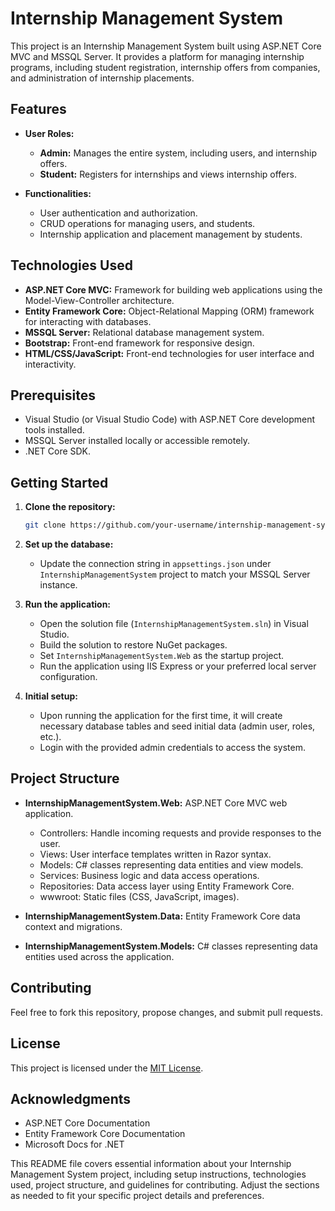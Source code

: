 # Internship Management System

This project is an Internship Management System built using ASP.NET Core MVC and MSSQL Server. It provides a platform for managing internship programs, including student registration, internship offers from companies, and administration of internship placements.

## Features

- **User Roles:**
  - **Admin:** Manages the entire system, including users, and internship offers.
  - **Student:** Registers for internships and views internship offers.

- **Functionalities:**
  - User authentication and authorization.
  - CRUD operations for managing users, and students.
  - Internship application and placement management by students.

## Technologies Used

- **ASP.NET Core MVC:** Framework for building web applications using the Model-View-Controller architecture.
- **Entity Framework Core:** Object-Relational Mapping (ORM) framework for interacting with databases.
- **MSSQL Server:** Relational database management system.
- **Bootstrap:** Front-end framework for responsive design.
- **HTML/CSS/JavaScript:** Front-end technologies for user interface and interactivity.

## Prerequisites

- Visual Studio (or Visual Studio Code) with ASP.NET Core development tools installed.
- MSSQL Server installed locally or accessible remotely.
- .NET Core SDK.

## Getting Started

1. **Clone the repository:**
   ```bash
   git clone https://github.com/your-username/internship-management-system.git
   ```
   
2. **Set up the database:**
   - Update the connection string in `appsettings.json` under `InternshipManagementSystem` project to match your MSSQL Server instance.

3. **Run the application:**
   - Open the solution file (`InternshipManagementSystem.sln`) in Visual Studio.
   - Build the solution to restore NuGet packages.
   - Set `InternshipManagementSystem.Web` as the startup project.
   - Run the application using IIS Express or your preferred local server configuration.

4. **Initial setup:**
   - Upon running the application for the first time, it will create necessary database tables and seed initial data (admin user, roles, etc.).
   - Login with the provided admin credentials to access the system.

## Project Structure

- **InternshipManagementSystem.Web:** ASP.NET Core MVC web application.
  - Controllers: Handle incoming requests and provide responses to the user.
  - Views: User interface templates written in Razor syntax.
  - Models: C# classes representing data entities and view models.
  - Services: Business logic and data access operations.
  - Repositories: Data access layer using Entity Framework Core.
  - wwwroot: Static files (CSS, JavaScript, images).

- **InternshipManagementSystem.Data:** Entity Framework Core data context and migrations.

- **InternshipManagementSystem.Models:** C# classes representing data entities used across the application.

## Contributing

Feel free to fork this repository, propose changes, and submit pull requests.

## License

This project is licensed under the [MIT License](LICENSE).

## Acknowledgments

- ASP.NET Core Documentation
- Entity Framework Core Documentation
- Microsoft Docs for .NET


This README file covers essential information about your Internship Management System project, including setup instructions, technologies used, project structure, and guidelines for contributing. Adjust the sections as needed to fit your specific project details and preferences.
